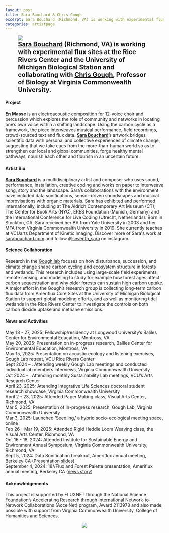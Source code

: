 ```yaml
---
layout: post
title: Sara Bouchard & Chris Gough
excerpt: Sara Bouchard (Richmond, VA) is working with experimental flux sites at the Rice Rivers Center and the University of Michigan Biological Station and collaborating with Chris Gough, Professor of Biology at Virginia Commonwealth University.
categories: artistpage
---
```


<figure class="half">
	<img src="https://fluxnetart.github.io/images/Sara_Chris.png">
	<figcaption style="font-size: 20;"><b><a href="https://www.sarabouchard.com">Sara Bouchard</a> (Richmond, VA) is working with experimental flux sites at the Rice Rivers Center and the University of Michigan Biological Station and collaborating with <a href="https://www.goughlab.com/">Chris Gough</a>, Professor of Biology at Virginia Commonwealth University.</b></figcaption>
</figure>

<h4>Project</h4>

<b>En Masse</b> is an electroacoustic composition for 12-voice choir and percussion which explores the role of community and networks in locating one’s own voice within a shifting landscape. Using the carbon cycle as a framework, the piece interweaves musical performance, field recordings, crowd-sourced text and flux data. <a href="https://www.sarabouchard.com"><b>Sara Bouchard</b></a>’s artwork bridges scientific data with personal and collective experiences of climate change, suggesting that we take cues from the more-than-human world so as to strengthen our local and global communities, forge healthy mental pathways, nourish each other and flourish in an uncertain future.


<h4>Artist Bio</h4>

<a href="https://www.sarabouchard.com"><b>Sara Bouchard</b></a> is a multidisciplinary artist and composer who uses sound, performance, installation, creative coding and works on paper to interweave song, story and the landscape. Sara’s collaborations with the environment have included data sonifications, sensor-driven soundscapes and musical improvisations with organic materials. Sara has exhibited and performed internationally, including at The Aldrich Contemporary Art Museum (CT), The Center for Book Arts (NYC), ERES Foundation (Munich, Germany) and the International Conference for Live Coding (Utrecht, Netherlands). Born in Stockton, CA, Sara received her BA from Yale University in 2003 and her MFA from Virginia Commonwealth University in 2019. She currently teaches at VCUarts Department of Kinetic Imaging. Discover more of Sara's work at <a href="https://www.sarabouchard.com">sarabouchard.com</a> and follow <a href="https://www.instagram.com/seventh_sara/">@seventh_sara</a> on instagram.

<h4>Science Collaboration</h4>

Research in the <a href="https://www.goughlab.com/">Gough lab</a> focuses on how disturbance, succession, and climate change shape carbon cycling and ecosystem structure in forests and wetlands. This research includes using large-scale field experiments, remote sensing, and modeling to study for example how forest ages affect carbon sequestration and why older forests can sustain high carbon uptake. A major effort in the Gough’s research group is collecting long-term carbon flux data from Ameriflux Core Sites at the University of Michigan Biological Station to support global modeling efforts, and as well as monitoring tidal wetlands in the Rice Rivers Center to investigate the controls on both carbon dioxide uptake and methane emissions.

<h4>News and Activities</h4>

<figcaption>
May 18 - 27, 2025: Fellowship/residency at Longwood University’s Baliles Center for Environmental Education, Montross, VA<br>
May 20, 2025: Presentation on in-progress research, Baliles Center for Environmental Education, Montross, VA<br>
May 15, 2025: Presentation on acoustic ecology and listening exercises, Gough Lab retreat, VCU Rice Rivers Center<br>
Sept 2024 – : Attending weekly Gough Lab meetings and conducted individual lab members interviews, Virginia Commonwealth University<br>
Oct 2024 – : Attending monthly Sustainability Lab meetings, VCU’s Arts Research Center<br>
April 23, 2025: Attending Integrative Life Sciences doctoral student research showcase, Virginia Commonwealth University<br>
April 2 - 23, 2025: Attended Paper Making class, Visual Arts Center, Richmond, VA<br>
Mar 5, 2025: Presentation of in-progress research, Gough Lab, Virginia Commonwealth University<br>
Mar 3, 2025: Launched ‘Seedling,’ a hybrid socio-ecological meeting space, online<br>
Feb 26 - Mar 19, 2025: Attended Rigid Heddle Loom Weaving class, the Visual Arts Center, Richmond, VA<br>
Oct 16 - 18, 2024: Attended Institute for Sustainable Energy and Environment Annual Symposium, Virginia Commonwealth University, Richmond, VA<br>
Sept 5, 2024: Data Sonification breakout, Ameriflux annual meeting, Berkeley CA (<a href = "https://drive.google.com/file/d/1ZekDRaROA4vqq6ljKUutOz_1JHRIM_zm/view?usp=sharing">Presentation slides</a>)<br>
September 4, 2024: 18//Flux and Forest Palette presentation, Ameriflux annual meeting, Berkeley CA (<a href="https://fluxnetart.github.io/amerifluxmeeting/">news story</a>)<br>
</figcaption>



<h4>Acknowledgements</h4>

<figcaption>
This project is supported by FLUXNET through the National Science Foundation’s Accelerating Research through International Network-to-Network Collaborations (AccelNet) program, Award 2113978 and also made possible with support from Virginia Commonwealth University, College of Humanities and Sciences.
</figcaption>

<figure style="text-align: center;">
  <img src="https://fluxnetart.github.io/images/Sara_logos.png">
</figure>



